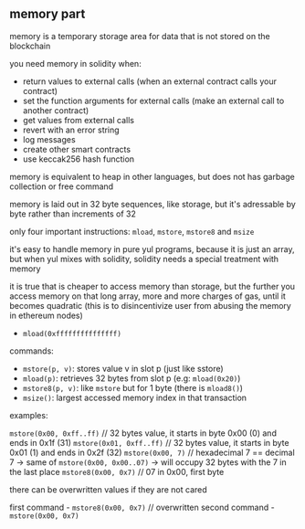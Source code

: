 ## memory part

memory is a temporary storage area for data that is not stored on the blockchain

you need memory in solidity when:

- return values to external calls (when an external contract calls your contract)
- set the function arguments for external calls (make an external call to another contract)
- get values from external calls
- revert with an error string
- log messages
- create other smart contracts
- use keccak256 hash function

memory is equivalent to heap in other languages, but does not has garbage collection or free command

memory is laid out in 32 byte sequences, like storage, but it's adressable by byte rather than increments of 32

only four important instructions: `mload`, `mstore`, `mstore8` and `msize`

it's easy to handle memory in pure yul programs, because it is just an array, but when yul mixes with solidity, solidity needs a special treatment with memory

it is true that is cheaper to access memory than storage, but the further you access memory on that long array, more and more charges of gas, until it becomes quadratic (this is to disincentivize user from abusing the memory in ethereum nodes)

- `mload(0xfffffffffffffff)`

commands:

- `mstore(p, v)`: stores value v in slot p (just like sstore)
- `mload(p)`: retrieves 32 bytes from slot p (e.g: `mload(0x20)`)
- `mstore8(p, v)`: like `mstore` but for 1 byte (there is `mload8()`)
- `msize()`: largest accessed memory index in that transaction

examples:

`mstore(0x00, 0xff..ff)` // 32 bytes value, it starts in byte 0x00 (0) and ends in 0x1f (31)
`mstore(0x01, 0xff..ff)` // 32 bytes value, it starts in byte 0x01 (1) and ends in 0x2f (32)
`mstore(0x00, 7)` // hexadecimal 7 == decimal 7 -> same of `mstore(0x00, 0x00..07)` -> will occupy 32 bytes with the 7 in the last place
`mstore8(0x00, 0x7)` // 07 in 0x00, first byte

there can be overwritten values if they are not cared

first command - `mstore8(0x00, 0x7)` // overwritten
second command - `mstore(0x00, 0x7)`
